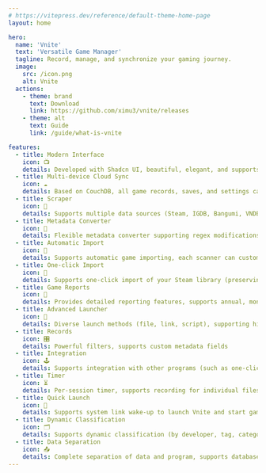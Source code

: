 ```yaml
---
# https://vitepress.dev/reference/default-theme-home-page
layout: home

hero:
  name: 'Vnite'
  text: 'Versatile Game Manager'
  tagline: Record, manage, and synchronize your gaming journey.
  image:
    src: /icon.png
    alt: Vnite
  actions:
    - theme: brand
      text: Download
      link: https://github.com/ximu3/vnite/releases
    - theme: alt
      text: Guide
      link: /guide/what-is-vnite

features:
  - title: Modern Interface
    icon: 📺
    details: Developed with Shadcn UI, beautiful, elegant, and supports custom themes
  - title: Multi-device Cloud Sync
    icon: ☁️
    details: Based on CouchDB, all game records, saves, and settings can be synchronized in real-time across multiple devices
  - title: Scraper
    icon: 🔎
    details: Supports multiple data sources (Steam, IGDB, Bangumi, VNDB, YMGal, DLsite)
  - title: Metadata Converter
    icon: 🔄
    details: Flexible metadata converter supporting regex modifications, replacement, merging, and exclusion of any metadata
  - title: Automatic Import
    icon: 🧲
    details: Supports automatic game importing, each scanner can customize folder structures and data sources
  - title: One-click Import
    icon: 🔌
    details: Supports one-click import of your Steam library (preserving play time)
  - title: Game Reports
    icon: 📃
    details: Provides detailed reporting features, supports annual, monthly, and weekly reports for reviewing your gaming journey
  - title: Advanced Launcher
    icon: 👾
    details: Diverse launch methods (file, link, script), supporting highly customizable and preset configurations
  - title: Records
    icon: 🎛️
    details: Powerful filters, supports custom metadata fields
  - title: Integration
    icon: 🕹️
    details: Supports integration with other programs (such as one-click LE region switching, automatic Magpie scaling, emulator launching, etc.)
  - title: Timer
    icon: ⏳
    details: Per-session timer, supports recording for individual files or folders
  - title: Quick Launch
    icon: 🔗
    details: Supports system link wake-up to launch Vnite and start games
  - title: Dynamic Classification
    icon: 🗂️
    details: Supports dynamic classification (by developer, tag, category, etc.), making it easy to find games
  - title: Data Separation
    icon: 📤
    details: Complete separation of data and program, supports database import/export for easy backup and customization
---
```

